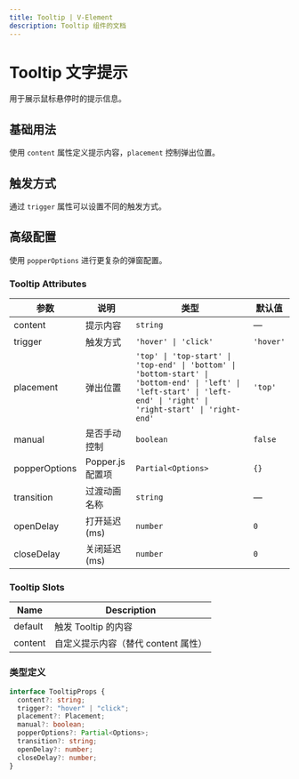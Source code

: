 ```yaml
---
title: Tooltip | V-Element
description: Tooltip 组件的文档
---
```


# Tooltip 文字提示

用于展示鼠标悬停时的提示信息。

## 基础用法

使用 `content` 属性定义提示内容，`placement` 控制弹出位置。

<preview path="../demo/Tooltip/Basic.vue" title="基础用法" description="Tooltip 组件的基础用法"></preview>

## 触发方式

通过 `trigger` 属性可以设置不同的触发方式。

<!-- <preview path="../demo/Tooltip/Trigger.vue" title="触发方式" description="hover/click 两种触发方式"></preview> -->

## 高级配置

使用 `popperOptions` 进行更复杂的弹窗配置。

<!-- <preview path="../demo/Tooltip/Advanced.vue" title="高级配置" description="自定义 Popper.js 配置"></preview> -->

### Tooltip Attributes

| 参数          | 说明             | 类型                                                                                                                                                                 | 默认值    |
| ------------- | ---------------- | -------------------------------------------------------------------------------------------------------------------------------------------------------------------- | --------- |
| content       | 提示内容         | `string`                                                                                                                                                             | —         |
| trigger       | 触发方式         | `'hover' \| 'click'`                                                                                                                                                 | `'hover'` |
| placement     | 弹出位置         | `'top' \| 'top-start' \| 'top-end' \| 'bottom' \| 'bottom-start' \| 'bottom-end' \| 'left' \| 'left-start' \| 'left-end' \| 'right' \| 'right-start' \| 'right-end'` | `'top'`   |
| manual        | 是否手动控制     | `boolean`                                                                                                                                                            | `false`   |
| popperOptions | Popper.js 配置项 | `Partial<Options>`                                                                                                                                                   | `{}`      |
| transition    | 过渡动画名称     | `string`                                                                                                                                                             | —         |
| openDelay     | 打开延迟(ms)     | `number`                                                                                                                                                             | `0`       |
| closeDelay    | 关闭延迟(ms)     | `number`                                                                                                                                                             | `0`       |

### Tooltip Slots

| Name    | Description                         |
| ------- | ----------------------------------- |
| default | 触发 Tooltip 的内容                 |
| content | 自定义提示内容（替代 content 属性） |

### 类型定义

```typescript
interface TooltipProps {
  content?: string;
  trigger?: "hover" | "click";
  placement?: Placement;
  manual?: boolean;
  popperOptions?: Partial<Options>;
  transition?: string;
  openDelay?: number;
  closeDelay?: number;
}
```
